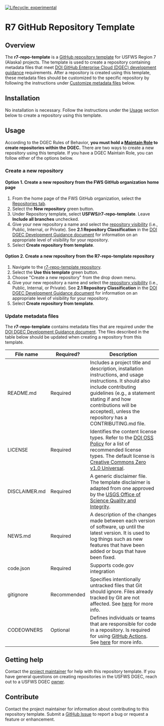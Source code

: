 <!-- badges: start -->

<!-- For more info: https://usethis.r-lib.org/reference/badges.html -->

[![Lifecycle: experimental](https://img.shields.io/badge/lifecycle-experimental-orange.svg)](https://lifecycle.r-lib.org/articles/stages.html#experimental)

<!-- badges: end -->

# R7 GitHub Repository Template

## Overview

The **r7-repo-template** is a [GitHub repository template](https://docs.github.com/en/repositories/creating-and-managing-repositories/creating-a-repository-from-a-template) for USFWS Region 7 (Alaska) projects. The template is used to create a repository containing metadata files that meet [DOI GitHub Enterprise Cloud (DGEC) development guidance](https://doimspp.sharepoint.com/sites/ocio-DOI-GitHub-Enterprise/Shared%20Documents/Forms/AllItems.aspx?id=%2Fsites%2Focio%2DDOI%2DGitHub%2DEnterprise%2FShared%20Documents%2FGeneral%2FRules%20of%20Behavior%2FDGEC%20Development%20Guidance%2Epdf&parent=%2Fsites%2Focio%2DDOI%2DGitHub%2DEnterprise%2FShared%20Documents%2FGeneral%2FRules%20of%20Behavior) requirements. After a repository is created using this template, these metadata files should be customized to the specific repository by following the instructions under [Customize metadata files](#update-metadata-files) below.

## Installation

No installation is necessary. Follow the instructions under the [Usage](#usage) section below to create a repository using this template.

## Usage

According to the DGEC Rules of Behavior, **you must hold a [Maintain Role](https://doimspp.sharepoint.com/sites/ocio-DOI-GitHub-Enterprise/Shared%20Documents/Forms/AllItems.aspx?id=%2Fsites%2Focio%2DDOI%2DGitHub%2DEnterprise%2FShared%20Documents%2FGeneral%2FRules%20of%20Behavior%2FDGEC%20Rules%20of%20Behavior%20%2D%20Maintain%2Epdf&parent=%2Fsites%2Focio%2DDOI%2DGitHub%2DEnterprise%2FShared%20Documents%2FGeneral%2FRules%20of%20Behavior) to create repositories within the DGEC.** There are two ways to create a new repository using this template. If you have a DGEC Maintain Role, you can follow either of the options below.

### Create a new repository

#### Option 1. Create a new repository from the FWS GitHub organization home page

1.  From the home page of the FWS GitHub organization, select the [Repositories tab](https://github.com/orgs/USFWS/repositories).
2.  Select the **New repository** green button.
3.  Under Repository template, select **USFWS/r7-repo-template**. Leave **Include all branches** unchecked.
4.  Give your new repository a name and select the [repository visibility](https://docs.github.com/en/enterprise-cloud@latest/repositories/managing-your-repositorys-settings-and-features/managing-repository-settings/setting-repository-visibility) (i.e., Public, Internal, or Private). See **2.1 Repository Classification** in the [DOI DGEC Development Guidance document](https://doimspp.sharepoint.com/sites/ocio-DOI-GitHub-Enterprise/Shared%20Documents/Forms/AllItems.aspx?id=%2Fsites%2Focio%2DDOI%2DGitHub%2DEnterprise%2FShared%20Documents%2FGeneral%2FRules%20of%20Behavior%2FDGEC%20Development%20Guidance%2Epdf&parent=%2Fsites%2Focio%2DDOI%2DGitHub%2DEnterprise%2FShared%20Documents%2FGeneral%2FRules%20of%20Behavior) for information on an appropriate level of visibility for your repository.
5.  Select **Create repository from template**.

#### Option 2. Create a new repository from the R7-repo-template repository

1.  Navigate to the [r7-repo-template repository](https://github.com/USFWS/r7_DGEC_template).
2.  Select the **Use this template** green button.
3.  Choose "Create a new repository" from the drop down menu.
4.  Give your new repository a name and select the [repository visibility](https://docs.github.com/en/enterprise-cloud@latest/repositories/managing-your-repositorys-settings-and-features/managing-repository-settings/setting-repository-visibility) (i.e., Public, Internal, or Private). See **2.1 Repository Classification** in the [DOI DGEC Development Guidance document](https://doimspp.sharepoint.com/sites/ocio-DOI-GitHub-Enterprise/Shared%20Documents/Forms/AllItems.aspx?id=%2Fsites%2Focio%2DDOI%2DGitHub%2DEnterprise%2FShared%20Documents%2FGeneral%2FRules%20of%20Behavior%2FDGEC%20Development%20Guidance%2Epdf&parent=%2Fsites%2Focio%2DDOI%2DGitHub%2DEnterprise%2FShared%20Documents%2FGeneral%2FRules%20of%20Behavior) for information on an appropriate level of visibility for your repository.
5.  Select **Create repository from template**.

### Update metadata files

The **r7-repo-template** contains metadata files that are required under the [DOI DGEC Development Guidance document](https://doimspp.sharepoint.com/sites/ocio-DOI-GitHub-Enterprise/Shared%20Documents/Forms/AllItems.aspx?id=%2Fsites%2Focio%2DDOI%2DGitHub%2DEnterprise%2FShared%20Documents%2FGeneral%2FRules%20of%20Behavior%2FDGEC%20Development%20Guidance%2Epdf&parent=%2Fsites%2Focio%2DDOI%2DGitHub%2DEnterprise%2FShared%20Documents%2FGeneral%2FRules%20of%20Behavior). The files described in the table below should be updated when creating a repository from this template.

| File name     | Required?   | Description                                                                                                                                                                                                                                                                                                                                                                                                                                                                                                                                                                                                                                  |
|-------------------|-------------------|----------------------------------|
| README.md     | Required    | Includes a project title and description, installation instructions, and usage instructions. It should also include contributing guidelines (e.g., a statement stating if and how contributions will be accepted), unless the repository has a CONTRIBUTING.md file.                                                                                                                                                                                                                                                                                                                                                                         |
| LICENSE       | Required    | Identifies the content license types. Refer to the [DOI OSS Policy](https://doimspp.sharepoint.com/sites/doi-imt-services/Memorandums%20and%20Directives/Forms/Date%20Sorted.aspx?id=%2Fsites%2Fdoi%2Dimt%2Dservices%2FMemorandums%20and%20Directives%2FFY2022%2FOCIO%20Memo%5FOpen%20Source%20Software%20Policy%5FSigned%2011082021%2Epdf&parent=%2Fsites%2Fdoi%2Dimt%2Dservices%2FMemorandums%20and%20Directives%2FFY2022) for a list of recommended license types. The default license is [Creative Commons Zero v1.0 Universal](https://creativecommons.org/publicdomain/zero/1.0/).                             |
| DISCLAIMER.md | Required    | A generic disclaimer file. The template disclaimer is adapted from one approved by the [USGS Office of Science Quality and Integrity](https://www.usgs.gov/about/organization/science-support/office-science-quality-and-integrity/fundamental-science-5#5).                                                                                                                                                                                                                                                                                                                                                                         |
| NEWS.md       | Required    | A description of the changes made between each version of software, up until the latest version. It is used to log things such as new features that have been added or bugs that have been fixed.                                                                                                                                                                                                                                                                                                                                                                                                                                            |
| code.json     | Required    | Supports code.gov integration                                                                                                                                                                                                                                                                                                                                                                                                                                                                                                                                                                                                                |
| gitignore     | Recommended | Specifies intentionally untracked files that Git should ignore. Files already tracked by Git are not affected. See [here](https://git-scm.com/docs/gitignore) for more info.                                                                                                                                                                                                                                                                                                                                                                                                                                                                 |
| CODEOWNERS    | Optional    | Defines individuals or teams that are responsible for code in a repository. Is required for using [GitHub Actions](https://doimspp.sharepoint.com/sites/ocio-DOI-GitHub-Enterprise/Shared%20Documents/Forms/AllItems.aspx?id=%2Fsites%2Focio%2DDOI%2DGitHub%2DEnterprise%2FShared%20Documents%2FGeneral%2FRules%20of%20Behavior%2FDGEC%20GitHub%20Actions%2Epdf&parent=%2Fsites%2Focio%2DDOI%2DGitHub%2DEnterprise%2FShared%20Documents%2FGeneral%2FRules%20of%20Behavior). See [here](https://docs.github.com/en/repositories/managing-your-repositorys-settings-and-features/customizing-your-repository/about-code-owners) for more info. |

## Getting help

Contact the [project maintainer](emailto:mccrea_cobb@fws.gov) for help with this repository template. If you have general questions on creating repositories in the USFWS DGEC, reach out to a USFWS DGEC [owner](https://github.com/orgs/USFWS/people?query=role%3Aowner).

## Contribute

Contact the project maintainer for information about contributing to this repository template. Submit a [GitHub Issue](https://github.com/USFWS/r7-repo-template/issues) to report a bug or request a feature or enhancement.

